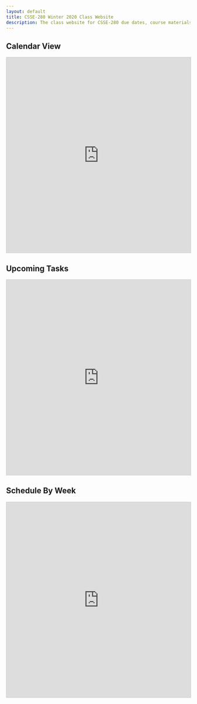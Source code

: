```yaml
---
layout: default
title: CSSE-280 Winter 2020 Class Website
description: The class website for CSSE-280 due dates, course materials, etc.
---
```

<section id="main_calendars">
  <section id="calendar_embed">
    <h2>Calendar View</h2>
    <!-- This is "Student View - Course Calendar" -->
    <iframe class="airtable-embed" src="https://airtable.com/embed/shrmN85mjtlB5PpRG?backgroundColor=cyan" frameborder="0" onmousewheel="" width="100%" height="533" style="background: transparent; border: 1px solid #ccc;"></iframe>
  </section>
  <section id="next_up_embed">
    <h2>Upcoming Tasks</h2>
    <!-- This is "Student View - Upcoming Sessions" -->
    <iframe class="airtable-embed" src="https://airtable.com/embed/shrxOhV61EOHK9sYw?backgroundColor=cyan&viewControls=on" frameborder="0" onmousewheel="" width="100%" height="533" style="background: transparent; border: 1px solid #ccc;"></iframe>
  </section>
</section>
<section>
  <h2>Schedule By Week</h2>
  <!-- This is "Student View - Schedule By Week" -->
  <iframe class="airtable-embed" src="https://airtable.com/embed/shroYpthaWv7HnrKx?backgroundColor=cyan&viewControls=on" frameborder="0" onmousewheel="" width="100%" height="533" style="background: transparent; border: 1px solid #ccc;"></iframe>
</section>
